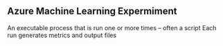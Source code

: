 ## Azure Machine Learning Expermiment

An executable process that is run one or more times – often a script
Each run generates metrics and output files
